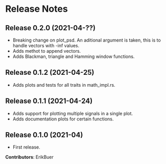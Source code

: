 # Release Notes

## Release 0.2.0 (2021-04-??)

- Breaking change on plot_psd. An aditional argument is taken, this is to handle vectors with -inf values.
- Adds methot to append vectors.
- Adds Blackman, triangle and Hamming window functions.

## Release 0.1.2 (2021-04-25)

- Adds plots and tests for all traits in math_impl.rs.

## Release 0.1.1 (2021-04-24)

- Adds support for plotting multiple signals in a single plot.
- Adds documentation plots for certain functions.

## Release 0.1.0 (2021-04)

- First release.

**Contributors**: ErikBuer
